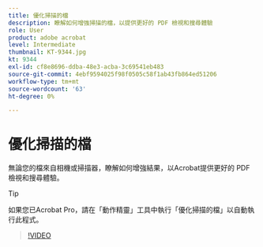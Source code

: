 ```yaml
---
title: 優化掃描的檔
description: 瞭解如何增強掃描的檔，以提供更好的 PDF 檢視和搜尋體驗
role: User
product: adobe acrobat
level: Intermediate
thumbnail: KT-9344.jpg
kt: 9344
exl-id: cf8e8696-ddba-48e3-acba-3c69541eb483
source-git-commit: 4ebf9594025f98f0505c58f1ab43fb864ed51206
workflow-type: tm+mt
source-wordcount: '63'
ht-degree: 0%

---
```


# 優化掃描的檔

無論您的檔來自相機或掃描器，瞭解如何增強結果，以Acrobat提供更好的 PDF 檢視和搜尋體驗。

>[!TIP]
>
>如果您已Acrobat Pro，請在「動作精靈」工具中執行「優化掃描的檔」以自動執行此程式。

>[!VIDEO](https://video.tv.adobe.com/v/340823?quality=12&learn=on&hidetitle=true)
